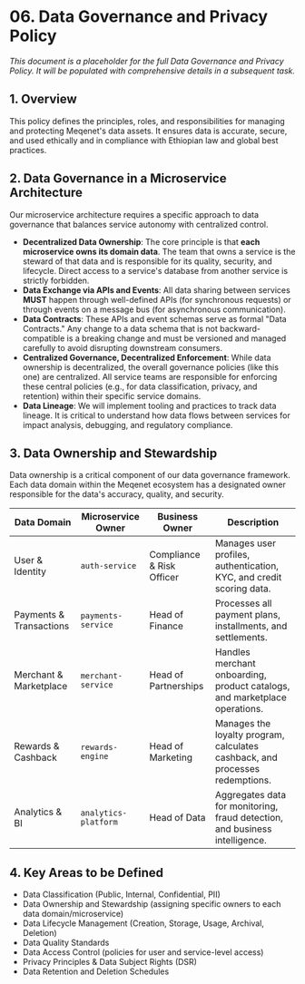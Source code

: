 # 06. Data Governance and Privacy Policy

_This document is a placeholder for the full Data Governance and Privacy Policy. It will be
populated with comprehensive details in a subsequent task._

## 1. Overview

This policy defines the principles, roles, and responsibilities for managing and protecting
Meqenet's data assets. It ensures data is accurate, secure, and used ethically and in compliance
with Ethiopian law and global best practices.

## 2. Data Governance in a Microservice Architecture

Our microservice architecture requires a specific approach to data governance that balances service
autonomy with centralized control.

- **Decentralized Data Ownership**: The core principle is that **each microservice owns its domain
  data**. The team that owns a service is the steward of that data and is responsible for its
  quality, security, and lifecycle. Direct access to a service's database from another service is
  strictly forbidden.
- **Data Exchange via APIs and Events**: All data sharing between services **MUST** happen through
  well-defined APIs (for synchronous requests) or through events on a message bus (for asynchronous
  communication).
- **Data Contracts**: These APIs and event schemas serve as formal "Data Contracts." Any change to a
  data schema that is not backward-compatible is a breaking change and must be versioned and managed
  carefully to avoid disrupting downstream consumers.
- **Centralized Governance, Decentralized Enforcement**: While data ownership is decentralized, the
  overall governance policies (like this one) are centralized. All service teams are responsible for
  enforcing these central policies (e.g., for data classification, privacy, and retention) within
  their specific service domains.
- **Data Lineage**: We will implement tooling and practices to track data lineage. It is critical to
  understand how data flows between services for impact analysis, debugging, and regulatory
  compliance.

## 3. Data Ownership and Stewardship

Data ownership is a critical component of our data governance framework. Each data domain within the
Meqenet ecosystem has a designated owner responsible for the data's accuracy, quality, and security.

| Data Domain             | Microservice Owner   | Business Owner            | Description                                                                  |
| ----------------------- | -------------------- | ------------------------- | ---------------------------------------------------------------------------- |
| User & Identity         | `auth-service`       | Compliance & Risk Officer | Manages user profiles, authentication, KYC, and credit scoring data.         |
| Payments & Transactions | `payments-service`   | Head of Finance           | Processes all payment plans, installments, and settlements.                  |
| Merchant & Marketplace  | `merchant-service`   | Head of Partnerships      | Handles merchant onboarding, product catalogs, and marketplace operations.   |
| Rewards & Cashback      | `rewards-engine`     | Head of Marketing         | Manages the loyalty program, calculates cashback, and processes redemptions. |
| Analytics & BI          | `analytics-platform` | Head of Data              | Aggregates data for monitoring, fraud detection, and business intelligence.  |

## 4. Key Areas to be Defined

- Data Classification (Public, Internal, Confidential, PII)
- Data Ownership and Stewardship (assigning specific owners to each data domain/microservice)
- Data Lifecycle Management (Creation, Storage, Usage, Archival, Deletion)
- Data Quality Standards
- Data Access Control (policies for user and service-level access)
- Privacy Principles & Data Subject Rights (DSR)
- Data Retention and Deletion Schedules

